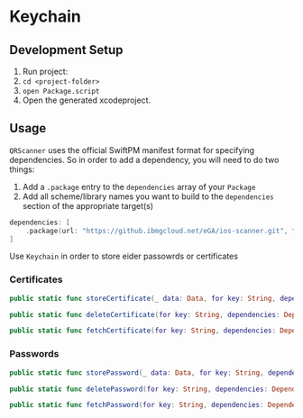 # Keychain

## Development Setup

1. Run project:
  1. `cd <project-folder>`
  2. `open Package.script`
2. Open the generated xcodeproject.

## Usage

`QRScanner` uses the official SwiftPM manifest format for specifying dependencies. So in order to add a dependency, you will need to do two things:

1. Add a `.package` entry to the `dependencies` array of your `Package`
2. Add all scheme/library names you want to build to the `dependencies` section of the appropriate target(s)

```swift
dependencies: [
    .package(url: "https://github.ibmgcloud.net/eGA/ios-scanner.git", from: "0.1.0"),
]

```
Use `Keychain` in order to store eider passowrds or certificates

### Certificates 

```swift
public static func storeCertificate(_ data: Data, for key: String, dependencies: Dependencies) throws 

public static func deleteCertificate(for key: String, dependencies: Dependencies) throws 

public static func fetchCertificate(for key: String, dependencies: Dependencies) throws -> Data? 
```

### Passwords 

```swift
public static func storePassword(_ data: Data, for key: String, dependencies: Dependencies) throws 

public static func deletePassword(for key: String, dependencies: Dependencies) throws 

public static func fetchPassword(for key: String, dependencies: Dependencies) throws -> Data?
```
